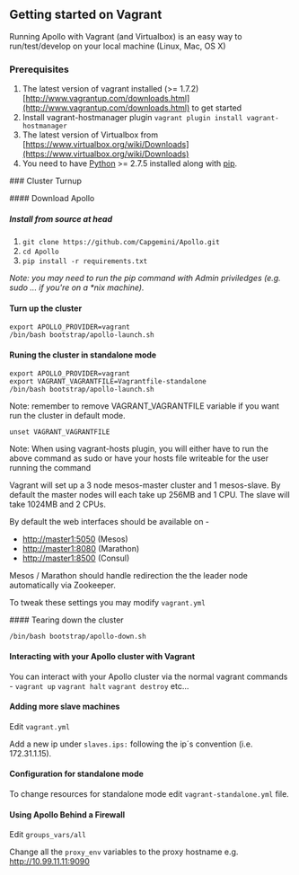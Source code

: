 ## Getting started on Vagrant

Running Apollo with Vagrant (and Virtualbox) is an easy way to run/test/develop on your local machine (Linux, Mac, OS X)

### Prerequisites

1. The latest version of vagrant installed (>= 1.7.2) [http://www.vagrantup.com/downloads.html](http://www.vagrantup.com/downloads.html) to get started
2. Install vagrant-hostmanager plugin ```vagrant plugin install vagrant-hostmanager```
3. The latest version of Virtualbox from [https://www.virtualbox.org/wiki/Downloads](https://www.virtualbox.org/wiki/Downloads)
4. You need to have [Python](https://www.python.org/) >= 2.7.5 installed along with [pip](https://pip.pypa.io/en/latest/installing.html).

### Cluster Turnup

#### Download Apollo

##### Install from source at head
1. ```git clone https://github.com/Capgemini/Apollo.git```
2. ```cd Apollo```
3. ```pip install -r requirements.txt```

_Note: you may need to run the pip command with Admin priviledges (e.g. sudo ... if you're on a *nix machine)._

#### Turn up the cluster
```
export APOLLO_PROVIDER=vagrant
/bin/bash bootstrap/apollo-launch.sh
```

#### Runing the cluster in standalone mode
```
export APOLLO_PROVIDER=vagrant
export VAGRANT_VAGRANTFILE=Vagrantfile-standalone
/bin/bash bootstrap/apollo-launch.sh
```
Note: remember to remove VAGRANT_VAGRANTFILE variable if you want run the cluster in default mode.

```
unset VAGRANT_VAGRANTFILE
```

Note: When using vagrant-hosts plugin, you will either have to run the above command as sudo or have your hosts file writeable for the user running the command

Vagrant will set up a 3 node mesos-master cluster and 1 mesos-slave. By default the master nodes will each take up 256MB and 1 CPU. The slave will take 1024MB and 2 CPUs.

By default the web interfaces should be available on -

- [http://master1:5050](http://master1:5050) (Mesos)
- [http://master1:8080](http://master1:8080) (Marathon)
- [http://master1:8500](http://master1:8500) (Consul)

Mesos / Marathon should handle redirection the the leader node automatically via Zookeeper.

To tweak these settings you may modify ```vagrant.yml```


#### Tearing down the cluster
```
/bin/bash bootstrap/apollo-down.sh
```

#### Interacting with your Apollo cluster with Vagrant

You can interact with your Apollo cluster via the normal vagrant commands - ```vagrant up``` ```vagrant halt``` ```vagrant destroy``` etc...

#### Adding more slave machines

Edit ```vagrant.yml```

Add a new ip under ```slaves.ips:``` following the ip´s convention (i.e. 172.31.1.15).

#### Configuration for standalone mode

To change resources for standalone mode edit ```vagrant-standalone.yml``` file.

#### Using Apollo Behind a Firewall

Edit ```groups_vars/all```

Change all the ```proxy_env``` variables to the proxy hostname e.g. http://10.99.11.11:9090
